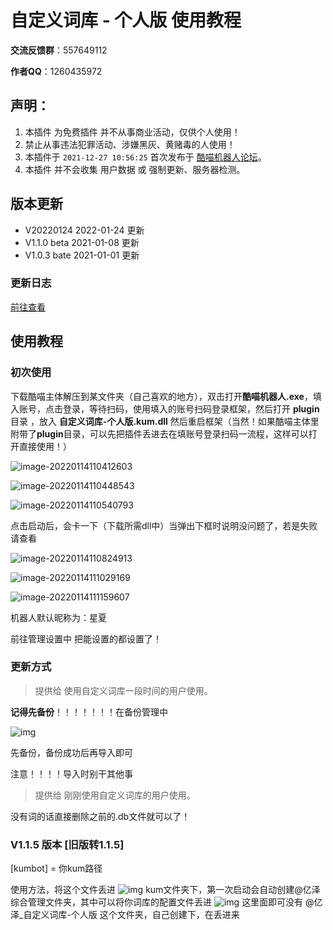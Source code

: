 # 自定义词库 - 个人版 使用教程

**交流反馈群**：557649112

**作者QQ**：1260435972

## 声明：

1. 本插件 为免费插件 并不从事商业活动，仅供个人使用！
2. 禁止从事违法犯罪活动、涉嫌黑灰、黄赌毒的人使用！
3. 本插件于 `2021-12-27 10:56:25` 首次发布于 [酷喵机器人论坛](https://bbs.kumbot.cn/forum.php?mod=viewthread&tid=170&fromuid=712)。
4. 本插件 并不会收集 用户数据 或 强制更新、服务器检测。

## 版本更新

- V20220124 2022-01-24 更新
- V1.1.0 beta 2021-01-08 更新
- V1.0.3 bate 2021-01-01 更新

### 更新日志

[前往查看]()

## 使用教程

### 初次使用

下载酷喵主体解压到某文件夹（自己喜欢的地方），双击打开**酷喵机器人.exe**，填入账号，点击登录，等待扫码，使用填入的账号扫码登录框架，然后打开 **plugin** 目录 ，放入 **自定义词库-个人版.kum.dll** 然后重启框架（当然！如果酷喵主体里附带了**plugin**目录，可以先把插件丢进去在填账号登录扫码一流程，这样可以打开直接使用！）

![image-20220114110412603](https://s2.loli.net/2022/01/14/4Yoa3TuEMyrbiQP.png)

![image-20220114110448543](https://s2.loli.net/2022/01/14/gqQeXAW4vcLMRHo.png)

![image-20220114110540793](https://s2.loli.net/2022/01/14/mrzPskdjxMv7oTO.png)

点击启动后，会卡一下（下载所需dll中）当弹出下框时说明没问题了，若是失败请查看

![image-20220114110824913](https://s2.loli.net/2022/01/14/GfI5PHankozqred.png)

![image-20220114111029169](https://s2.loli.net/2022/01/14/oj1BDp8qQIJPTzc.png)

![image-20220114111159607](https://s2.loli.net/2022/01/14/6b7oWLyVsC5BqHc.png)

机器人默认昵称为：星夏

前往管理设置中 把能设置的都设置了！



### 更新方式

> 提供给 使用自定义词库一段时间的用户使用。

**记得先备份**！！！！！！！在备份管理中

![img](https://s2.loli.net/2022/01/14/lzfSqWMv3csypiD.jpg)

先备份，备份成功后再导入即可

注意！！！！导入时别干其他事

> 提供给 刚刚使用自定义词库的用户使用。

没有词的话直接删除之前的.db文件就可以了！

### V1.1.5 版本 [旧版转1.1.5]

[kumbot] = 你kum路径

使用方法，将这个文件丢进
![img](file:///F:\腾讯QQ数据\消息记录\1260435972\Image\Group2\8T\MY\8TMY`Y{4EMU5U%QQ3F}S]19.jpg)
kum文件夹下，第一次启动会自动创建@亿泽综合管理文件夹，其中可以将你词库的配置文件丢进
![img](file:///F:\腾讯QQ数据\消息记录\1260435972\Image\Group2\33\%Y\33%YV}SZCWCBQUBS_Y~7$KP.jpg)
这里面即可没有 @亿泽_自定义词库-个人版 这个文件夹，自己创建下，在丢进来